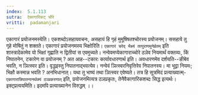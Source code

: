 ```yaml
---
index:  5.1.113
sutra:  ऐकागारिकट् चौरे
vritti:  padamanjari
---
```


एकागारं प्रयोजनमस्येति। एकशब्दोऽसहायवचनः, असहायं हि गृहं मुमूषिषतश्चोरस्य प्रयोजनम्। ससहाये तु गृहे मोषितुं न शक्तते। एकागारं प्रयोजनमस्य भिक्षोरिति। `एकागारं चरेद् भैक्ष्यं तत्पुराणमुनेर्व्रतम्` इति शास्त्रादेकामेव यो भिक्षां गृह्णाति न द्वितीयां स एवमुच्यते। नन्वेवमप्येकागाराच्चोरे ठञेव नियमार्थं वक्तव्यः, किं निपातनेन, टकारेण वा प्रयोजनम् ? अत आह--टकारः कार्यावधारणार्थ इति। अवधारणमेव दर्शयति--ङीबेव भवति, न ञित्स्वर इति। वृद्धइस्तु निपातनाद्भवत्येव। नन्वेवं ञित्स्वरनिवृत्तिरेव निपातनस्य। मा भूद्वा नियमः; भिक्षौ कस्मान्न भवति ? अनभिधानात्।
	यथा तु भाष्यं तथा ञित्स्वर एवेष्यते। तत्र हि सूत्रमिदं प्रत्याख्यात्म्-`एकागारान्निपातनानर्थक्यं ठञ्प्रकरणात्` इति, प्रयोजनमित्यत्र ठञप्रकृतः, तेनैवैकागारिकशब्दः सिद्ध इत्यर्थः। इक्ट्प्रत्ययमिति। इदमपि प्रत्याख्यानेन विरुद्धम् ।।

